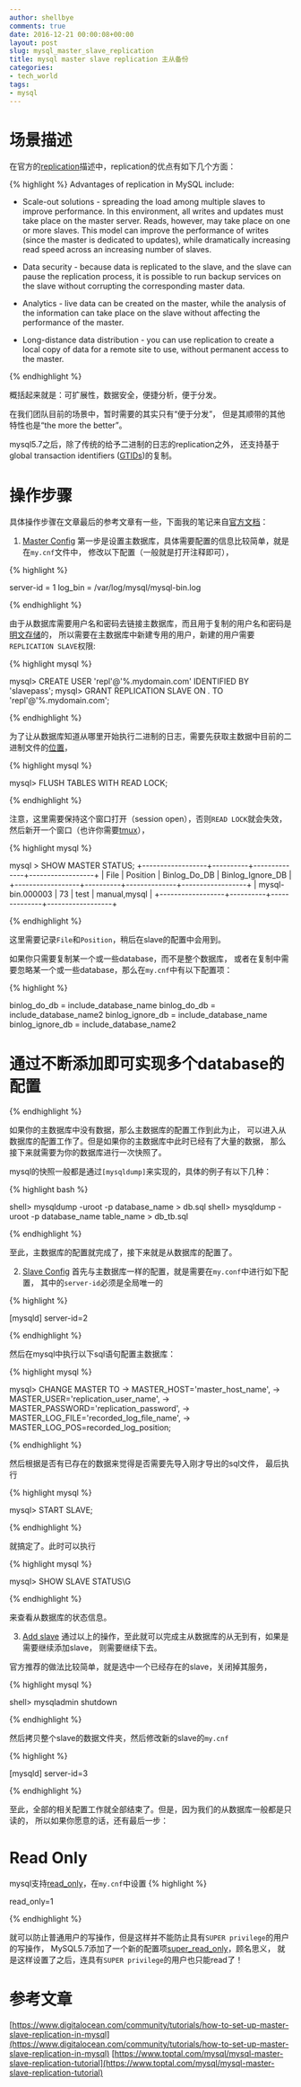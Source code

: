 ```yaml
---
author: shellbye
comments: true
date: 2016-12-21 00:00:08+00:00
layout: post
slug: mysql_master_slave_replication
title: mysql master slave replication 主从备份
categories:
- tech_world
tags:
- mysql
---
```


# 场景描述  
在官方的[replication]描述中，replication的优点有如下几个方面：

{% highlight %}
Advantages of replication in MySQL include:

- Scale-out solutions -
spreading the load among multiple slaves to improve performance.
In this environment, all writes and updates must take place on the master server.
Reads, however, may take place on one or more slaves.
This model can improve the performance of writes
(since the master is dedicated to updates),
while dramatically increasing read speed across an increasing number of slaves.

- Data security - because data is replicated to the slave,
and the slave can pause the replication process,
it is possible to run backup services on the slave without corrupting
the corresponding master data.

- Analytics - live data can be created on the master,
while the analysis of the information can take place on
the slave without affecting the performance of the master.

- Long-distance data distribution -
you can use replication to create a local copy of data for a remote site to use,
without permanent access to the master.

{% endhighlight %}

概括起来就是：可扩展性，数据安全，便捷分析，便于分发。

在我们团队目前的场景中，暂时需要的其实只有“便于分发”，
但是其顺带的其他特性也是“the more the better”。

mysql5.7之后，除了传统的给予二进制的日志的replication之外，
还支持基于global transaction identifiers ([GTIDs])的复制。

# 操作步骤
具体操作步骤在文章最后的参考文章有一些，下面我的笔记来自[官方文档]：

1. [Master Config]
第一步是设置主数据库，具体需要配置的信息比较简单，就是在`my.cnf`文件中，
修改以下配置（一般就是打开注释即可），

{% highlight %}

server-id = 1
log_bin = /var/log/mysql/mysql-bin.log

{% endhighlight %}

由于从数据库需要用户名和密码去链接主数据库，而且用于复制的用户名和密码是[明文存储]的，
所以需要在主数据库中新建专用的用户，新建的用户需要`REPLICATION SLAVE`权限:

{% highlight mysql %}

mysql> CREATE USER 'repl'@'%.mydomain.com' IDENTIFIED BY 'slavepass';
mysql> GRANT REPLICATION SLAVE ON *.* TO 'repl'@'%.mydomain.com';

{% endhighlight %}

为了让从数据库知道从哪里开始执行二进制的日志，需要先获取主数据中目前的二进制文件的[位置]，

{% highlight mysql %}

mysql> FLUSH TABLES WITH READ LOCK;

{% endhighlight %}

注意，这里需要保持这个窗口打开（session open），否则`READ LOCK`就会失效，
然后新开一个窗口（也许你需要[tmux]），

{% highlight mysql %}

mysql > SHOW MASTER STATUS;
+------------------+----------+--------------+------------------+
| File             | Position | Binlog_Do_DB | Binlog_Ignore_DB |
+------------------+----------+--------------+------------------+
| mysql-bin.000003 | 73       | test         | manual,mysql     |
+------------------+----------+--------------+------------------+

{% endhighlight %}

这里需要记录`File`和`Position`，稍后在slave的配置中会用到。

如果你只需要复制某一个或一些database，而不是整个数据库，
或者在复制中需要忽略某一个或一些database，那么在`my.cnf`中有以下配置项：

{% highlight %}

binlog_do_db = include_database_name
binlog_do_db = include_database_name2
binlog_ignore_db = include_database_name
binlog_ignore_db = include_database_name2
 # 通过不断添加即可实现多个database的配置

{% endhighlight %}

如果你的主数据库中没有数据，那么主数据库的配置工作到此为止，
可以进入从数据库的配置工作了。但是如果你的主数据库中此时已经有了大量的数据，
那么接下来就需要为你的数据库进行一次快照了。

mysql的快照一般都是通过`[mysqldump]`来实现的，具体的例子有以下几种：

{% highlight bash %}

shell> mysqldump -uroot -p database_name > db.sql
shell> mysqldump -uroot -p database_name table_name > db_tb.sql

{% endhighlight %}

至此，主数据库的配置就完成了，接下来就是从数据库的配置了。

2. [Slave Config]
首先与主数据库一样的配置，就是需要在`my.conf`中进行如下配置，
其中的`server-id`必须是全局唯一的

{% highlight %}

[mysqld]
server-id=2

{% endhighlight %}

然后在mysql中执行以下sql语句配置主数据库：

{% highlight mysql %}

mysql> CHANGE MASTER TO
    ->     MASTER_HOST='master_host_name',
    ->     MASTER_USER='replication_user_name',
    ->     MASTER_PASSWORD='replication_password',
    ->     MASTER_LOG_FILE='recorded_log_file_name',
    ->     MASTER_LOG_POS=recorded_log_position;

{% endhighlight %}

然后根据是否有已存在的数据来觉得是否需要先导入刚才导出的sql文件，
最后执行

{% highlight mysql %}

mysql> START SLAVE;

{% endhighlight %}

就搞定了。此时可以执行

{% highlight mysql %}

mysql> SHOW SLAVE STATUS\G

{% endhighlight %}

来查看从数据库的状态信息。

3. [Add slave]
通过以上的操作，至此就可以完成主从数据库的从无到有，如果是需要继续添加slave，
则需要继续下去。

官方推荐的做法比较简单，就是选中一个已经存在的slave，关闭掉其服务，

{% highlight mysql %}

shell> mysqladmin shutdown

{% endhighlight %}

然后拷贝整个slave的数据文件夹，然后修改新的slave的`my.cnf`

{% highlight %}

[mysqld]
server-id=3

{% endhighlight %}

至此，全部的相关配置工作就全部结束了。但是，因为我们的从数据库一般都是只读的，
所以如果你愿意的话，还有最后一步：

# Read Only

mysql支持[read_only]，在`my.cnf`中设置
{% highlight %}

read_only=1

{% endhighlight %}

就可以防止普通用户的写操作，但是这样并不能防止具有`SUPER privilege`的用户的写操作，
MySQL5.7添加了一个新的配置项[super_read_only]，顾名思义，
就是这样设置了之后，连具有`SUPER privilege`的用户也只能read了！


[replication]:http://dev.mysql.com/doc/refman/5.7/en/replication.html
[GTIDs]:http://dev.mysql.com/doc/refman/5.7/en/replication-gtids.html
[官方文档]:http://dev.mysql.com/doc/refman/5.7/en/replication-howto.html
[Master Config]:http://dev.mysql.com/doc/refman/5.7/en/replication-howto-masterbaseconfig.html
[明文存储]:http://dev.mysql.com/doc/refman/5.7/en/slave-logs-status.html
[位置]:http://dev.mysql.com/doc/refman/5.7/en/replication-howto-masterstatus.html
[tmux]:https://tmux.github.io/
[mysqldump]:http://dev.mysql.com/doc/refman/5.7/en/mysqldump.html
[Slave Config]:http://dev.mysql.com/doc/refman/5.7/en/replication-setup-slaves.html
[Add slave]:http://dev.mysql.com/doc/refman/5.7/en/replication-howto-additionalslaves.html
[read_only]:https://dev.mysql.com/doc/refman/5.7/en/server-system-variables.html#sysvar_read_only
[super_read_only]:https://dev.mysql.com/doc/refman/5.7/en/server-system-variables.html#sysvar_super_read_only
# 参考文章  
[https://www.digitalocean.com/community/tutorials/how-to-set-up-master-slave-replication-in-mysql](https://www.digitalocean.com/community/tutorials/how-to-set-up-master-slave-replication-in-mysql)
[https://www.toptal.com/mysql/mysql-master-slave-replication-tutorial](https://www.toptal.com/mysql/mysql-master-slave-replication-tutorial)
